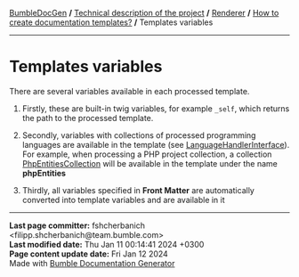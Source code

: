 <embed> <a href="/docs/README.md">BumbleDocGen</a> <b>/</b> <a href="/docs/tech/readme.md">Technical description of the project</a> <b>/</b> <a href="/docs/tech/03_renderer/readme.md">Renderer</a> <b>/</b> <a href="/docs/tech/03_renderer/01_howToCreateTemplates/readme.md">How to create documentation templates?</a> <b>/</b> Templates variables<hr> </embed>

<embed> <h1>Templates variables</h1> </embed>

There are several variables available in each processed template.

1) Firstly, these are built-in twig variables, for example `_self`, which returns the path to the processed template.

2) Secondly, variables with collections of processed programming languages are available in the template (see <a href="/docs/tech/03_renderer/01_howToCreateTemplates/classes/LanguageHandlerInterface.md">LanguageHandlerInterface</a>). For example, when processing a PHP project collection, a collection <a href="/docs/tech/03_renderer/01_howToCreateTemplates/classes/PhpEntitiesCollection.md">PhpEntitiesCollection</a> will be available in the template under the name <b>phpEntities</b>

3) Thirdly, all variables specified in **Front Matter** are automatically converted into template variables and are available in it


<div id='page_committer_info'>
<hr>
<b>Last page committer:</b> fshcherbanich &lt;filipp.shcherbanich@team.bumble.com&gt;<br><b>Last modified date:</b>   Thu Jan 11 00:14:41 2024 +0300<br><b>Page content update date:</b> Fri Jan 12 2024<br>Made with <a href='https://github.com/bumble-tech/bumble-doc-gen/blob/master/docs/README.md'>Bumble Documentation Generator</a></div>